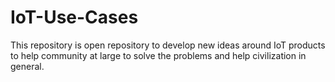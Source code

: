 # IoT-Use-Cases
This repository is open repository to develop new ideas around IoT products to help community at large to solve the problems and help civilization in general.
